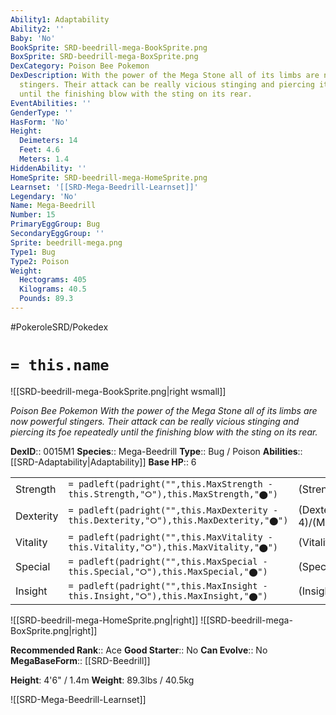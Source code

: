 ```yaml
---
Ability1: Adaptability
Ability2: ''
Baby: 'No'
BookSprite: SRD-beedrill-mega-BookSprite.png
BoxSprite: SRD-beedrill-mega-BoxSprite.png
DexCategory: Poison Bee Pokemon
DexDescription: With the power of the Mega Stone all of its limbs are now powerful
  stingers. Their attack can be really vicious stinging and piercing its foe repeatedly
  until the finishing blow with the sting on its rear.
EventAbilities: ''
GenderType: ''
HasForm: 'No'
Height:
  Deimeters: 14
  Feet: 4.6
  Meters: 1.4
HiddenAbility: ''
HomeSprite: SRD-beedrill-mega-HomeSprite.png
Learnset: '[[SRD-Mega-Beedrill-Learnset]]'
Legendary: 'No'
Name: Mega-Beedrill
Number: 15
PrimaryEggGroup: Bug
SecondaryEggGroup: ''
Sprite: beedrill-mega.png
Type1: Bug
Type2: Poison
Weight:
  Hectograms: 405
  Kilograms: 40.5
  Pounds: 89.3
---
```


#PokeroleSRD/Pokedex

# `= this.name`

![[SRD-beedrill-mega-BookSprite.png|right wsmall]]

*Poison Bee Pokemon*
*With the power of the Mega Stone all of its limbs are now powerful stingers. Their attack can be really vicious stinging and piercing its foe repeatedly until the finishing blow with the sting on its rear.*

**DexID**:: 0015M1
**Species**:: Mega-Beedrill
**Type**:: Bug / Poison
**Abilities**:: [[SRD-Adaptability|Adaptability]]
**Base HP**:: 6

|           |                                                                                        |                                          |
| --------- | -------------------------------------------------------------------------------------- | ---------------------------------------- |
| Strength  | `= padleft(padright("",this.MaxStrength - this.Strength,"⭘"),this.MaxStrength,"⬤")`    | (Strength::4)/(MaxStrength::8)   |
| Dexterity | `= padleft(padright("",this.MaxDexterity - this.Dexterity,"⭘"),this.MaxDexterity,"⬤")` | (Dexterity:: 4)/(MaxDexterity::8) |
| Vitality  | `= padleft(padright("",this.MaxVitality - this.Vitality,"⭘"),this.MaxVitality,"⬤")`    | (Vitality::1)/(MaxVitality::3)   |
| Special   | `= padleft(padright("",this.MaxSpecial - this.Special,"⭘"),this.MaxSpecial,"⬤")`       | (Special::1)/(MaxSpecial::2)     |
| Insight   | `= padleft(padright("",this.MaxInsight - this.Insight,"⭘"),this.MaxInsight,"⬤")`       | (Insight::2)/(MaxInsight::5)     |

![[SRD-beedrill-mega-HomeSprite.png|right]]
![[SRD-beedrill-mega-BoxSprite.png|right]]

**Recommended Rank**:: Ace
**Good Starter**:: No
**Can Evolve**:: No
**MegaBaseForm**:: [[SRD-Beedrill]]

**Height**: 4'6" / 1.4m
**Weight**: 89.3lbs / 40.5kg

![[SRD-Mega-Beedrill-Learnset]]